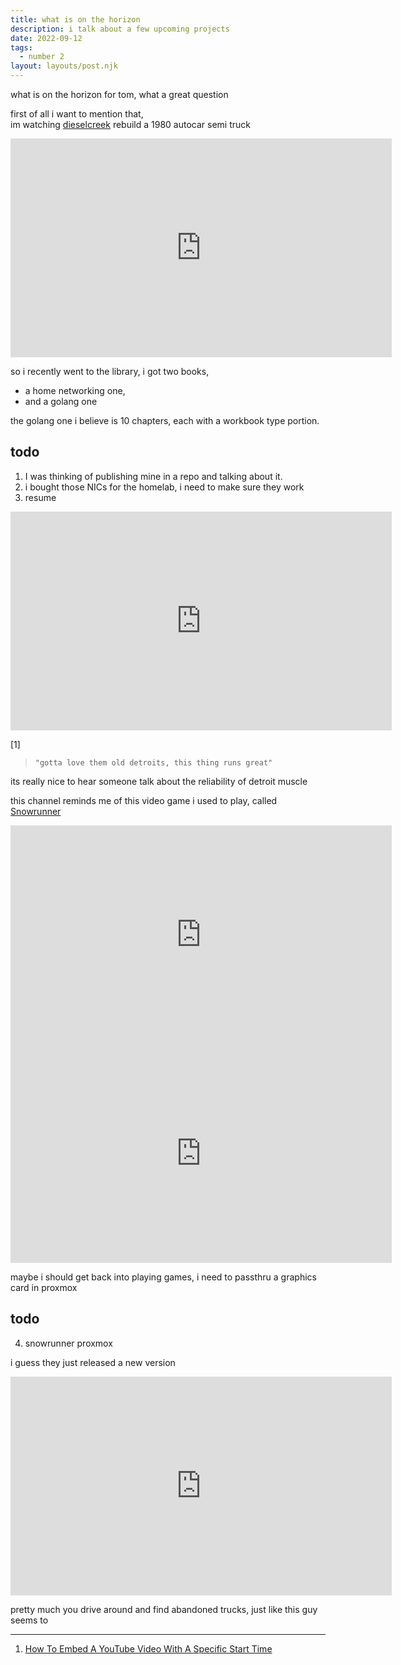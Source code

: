 ```yaml
---
title: what is on the horizon
description: i talk about a few upcoming projects
date: 2022-09-12
tags:
  - number 2
layout: layouts/post.njk
---
```

what is on the horizon for tom, what a great question

first of all i want to mention that,  
im watching [dieselcreek](//www.youtube.com/dieselcreek) rebuild a 1980 autocar semi truck

<iframe width="610" height="350" src="https://www.youtube.com/embed/videoseries?list=PL_pBKaJD0nwXf9oif79sFC_0mRX28s6ur" title="YouTube video player" frameborder="0" allow="accelerometer; autoplay; clipboard-write; encrypted-media; gyroscope; picture-in-picture" allowfullscreen></iframe>

so i recently went to the library, i got two books, 
- a home networking one,
- and a golang one

the golang one i believe is 10 chapters, each with a workbook type portion.  

## todo

1. I was thinking of publishing mine in a repo and talking about it.
2. i bought those NICs for the homelab, i need to make sure they work
3. resume

<iframe width="610" height="350" src="https://www.youtube.com/embed/WyXzDJalnBU?start=1548&end=1553" title="Abandoned in the Woods 20+ Years!! Will This Old Dragline Crane Start and Move?!?! (Detroit Diesel)" frameborder="0" allow="accelerometer; autoplay; clipboard-write; encrypted-media; gyroscope; picture-in-picture" allowfullscreen></iframe>

[1]

> `"gotta love them old detroits, this thing runs great"` 


its really nice to hear someone talk about the reliability of detroit muscle

this channel reminds me of this video game i used to play, called [Snowrunner](https://en.wikipedia.org/wiki/SnowRunner)

<iframe width="610" height="350" src="https://www.youtube.com/embed/qC1T8KNGjhk" title="History of Spintires, Mudrunner &  Snowrunner (2009-2020) | ft. @Nathan Province and @Max power" frameborder="0" allow="accelerometer; autoplay; clipboard-write; encrypted-media; gyroscope; picture-in-picture" allowfullscreen></iframe>

<iframe width="610" height="350" src="https://www.youtube.com/embed/AD5gAW74Yt8" title="Snowrunner Top 10 Best Vehicles in 2022 & Why | Most Useful Trucks" frameborder="0" allow="accelerometer; autoplay; clipboard-write; encrypted-media; gyroscope; picture-in-picture" allowfullscreen></iframe>

maybe i should get back into playing games, i need to passthru a graphics card in proxmox

## todo
4. snowrunner proxmox

i guess they just released a new version

<iframe width="610" height="350" src="https://www.youtube.com/embed/qRvM6KvaRlk" title="Snowrunner Phase 8 Update New Trucks, Farming stuff & Everything you need to know" frameborder="0" allow="accelerometer; autoplay; clipboard-write; encrypted-media; gyroscope; picture-in-picture" allowfullscreen></iframe>

pretty much you drive around and find abandoned trucks, just like this guy seems to



---

1. [How To Embed A YouTube Video With A Specific Start Time](https://www.business2community.com/youtube/embed-youtube-video-specific-start-time-01010991)
